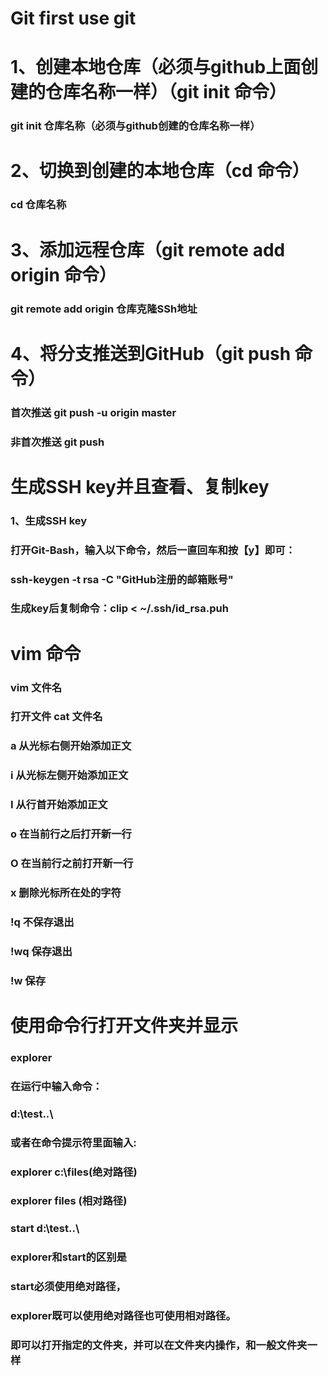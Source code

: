 # Git  first use git

# 1、创建本地仓库（必须与github上面创建的仓库名称一样）（git init 命令）
### git init 仓库名称（必须与github创建的仓库名称一样）
# 2、切换到创建的本地仓库（cd 命令）
### cd 仓库名称
# 3、添加远程仓库（git remote add origin 命令）
### git remote add origin 仓库克隆SSh地址
# 4、将分支推送到GitHub（git push 命令）
### 首次推送  git push -u origin master
### 非首次推送 git push

# 生成SSH key并且查看、复制key
### 1、生成SSH key
### 打开Git-Bash，输入以下命令，然后一直回车和按【y】即可：
### ssh-keygen -t rsa -C "GitHub注册的邮箱账号"
### 生成key后复制命令：clip < ~/.ssh/id_rsa.puh

# vim 命令
### vim 文件名
### 打开文件 cat 文件名 
### a     从光标右侧开始添加正文
### i     从光标左侧开始添加正文
### I     从行首开始添加正文
### o     在当前行之后打开新一行
### O     在当前行之前打开新一行
### x     删除光标所在处的字符
### !q    不保存退出
### !wq   保存退出
### !w    保存

# 使用命令行打开文件夹并显示
### explorer
### 在运行中输入命令：
### d:\test..\
### 或者在命令提示符里面输入:
### explorer c:\files\(绝对路径)
### explorer files (相对路径)
### start d:\test..\
### explorer和start的区别是
### start必须使用绝对路径，
### explorer既可以使用绝对路径也可使用相对路径。
### 即可以打开指定的文件夹，并可以在文件夹内操作，和一般文件夹一样
